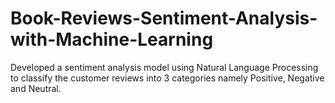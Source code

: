 # Book-Reviews-Sentiment-Analysis-with-Machine-Learning
Developed a sentiment analysis model using Natural Language Processing to classify the customer reviews into 3 categories namely Positive, Negative and Neutral.
